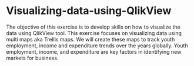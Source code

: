 # Visualizing-data-using-QlikView
The objective of this exercise is to develop skills on how to visualize the data using QlikView tool.  This exercise focuses on visualizing data using multi maps aka Trellis maps. We will create these maps to track youth employment, income and expenditure trends over the years globally. Youth employment, income, and expenditure are key factors in identifying new markets for business.
